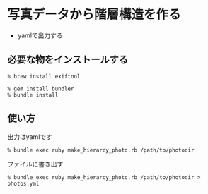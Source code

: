 # 写真データから階層構造を作る

- yamlで出力する

## 必要な物をインストールする

    % brew install exiftool

    % gem install bundler
    % bundle install


## 使い方

出力はyamlです

    % bundle exec ruby make_hierarcy_photo.rb /path/to/photodir

ファイルに書き出す

    % bundle exec ruby make_hierarcy_photo.rb /path/to/photodir > photos.yml


